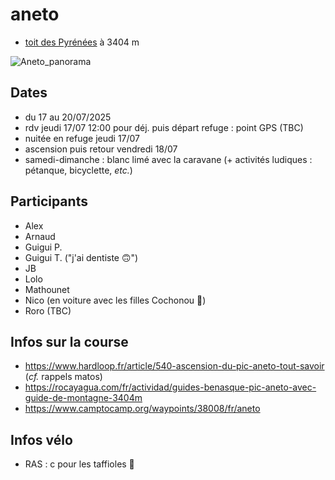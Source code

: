 # aneto

- [toit des Pyrénées](https://fr.wikipedia.org/wiki/Aneto) à 3404 m

![Aneto_panorama](https://github.com/user-attachments/assets/de47a952-c3f0-4f82-bad6-93f6e9cf6372)

## Dates

- du 17 au 20/07/2025
- rdv jeudi 17/07 12:00 pour déj. puis départ refuge : point GPS (TBC)
- nuitée en refuge jeudi 17/07
- ascension puis retour vendredi 18/07
- samedi-dimanche : blanc limé avec la caravane (+ activités ludiques : pétanque, bicyclette, *etc.*)

## Participants

- Alex
- Arnaud
- Guigui P.
- Guigui T. ("j'ai dentiste 🙃")
- JB
- Lolo
- Mathounet
- Nico (en voiture avec les filles Cochonou 🐷)
- Roro (TBC)
  
## Infos sur la course

- https://www.hardloop.fr/article/540-ascension-du-pic-aneto-tout-savoir (*cf.* rappels matos)
- https://rocayagua.com/fr/actividad/guides-benasque-pic-aneto-avec-guide-de-montagne-3404m
- https://www.camptocamp.org/waypoints/38008/fr/aneto

## Infos vélo

- RAS : c pour les taffioles 💩
